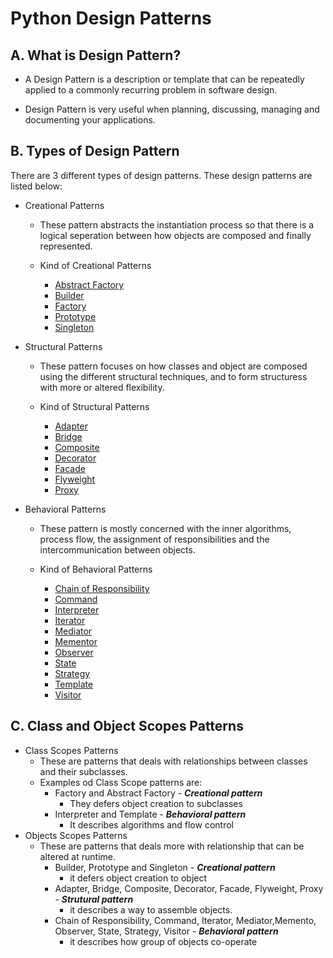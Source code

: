 # Python Design Patterns

## A. What is Design Pattern?

- A Design Pattern is a description or template that can be repeatedly applied to a commonly recurring problem in software design.

- Design Pattern is very useful when planning, discussing, managing and documenting your applications.


## B. Types of Design Pattern
There are 3 different types of design patterns. These design patterns are listed below:
- Creational Patterns
   - These pattern abstracts the instantiation process so that there is a logical seperation between how objects are composed and finally represented.

   - Kind of Creational Patterns 
        - [Abstract Factory](https://github.com/bideeen/Python-Design-Patterns-/tree/main/Creational%20Patterns/Abstract%20Factory)
        - [Builder](https://github.com/bideeen/Python-Design-Patterns-/tree/main/factory)
        - [Factory](https://github.com/bideeen/Python-Design-Patterns-/tree/main/Creational%20Patterns/factory)
        - [Prototype](https://github.com/bideeen/Python-Design-Patterns-/tree/main/factory)
        - [Singleton](https://github.com/bideeen/Python-Design-Patterns-/tree/main/factory)
   
- Structural Patterns
   - These pattern focuses on how classes and object are composed using the different structural techniques, and to form structuress with more or altered flexibility.

   - Kind of Structural Patterns 
        - [Adapter](https://github.com/bideeen/Python-Design-Patterns-/tree/main/factory)
        - [Bridge](https://github.com/bideeen/Python-Design-Patterns-/tree/main/factory)
        - [Composite](https://github.com/bideeen/Python-Design-Patterns-/tree/main/factory)
        - [Decorator](https://github.com/bideeen/Python-Design-Patterns-/tree/main/factory)
        - [Facade](https://github.com/bideeen/Python-Design-Patterns-/tree/main/factory)
        - [Flyweight](https://github.com/bideeen/Python-Design-Patterns-/tree/main/factory)
        - [Proxy](https://github.com/bideeen/Python-Design-Patterns-/tree/main/factory)

- Behavioral Patterns
   - These pattern is mostly concerned with the inner algorithms, process flow, the assignment of responsibilities and the intercommunication between objects.

   - Kind of Behavioral Patterns 
        - [Chain of Responsibility](https://github.com/bideeen/Python-Design-Patterns-/tree/main/factory)
        - [Command](https://github.com/bideeen/Python-Design-Patterns-/tree/main/factory)
        - [Interpreter](https://github.com/bideeen/Python-Design-Patterns-/tree/main/factory)
        - [Iterator](https://github.com/bideeen/Python-Design-Patterns-/tree/main/factory)
        - [Mediator](https://github.com/bideeen/Python-Design-Patterns-/tree/main/factory)
        - [Mementor](https://github.com/bideeen/Python-Design-Patterns-/tree/main/factory)
        - [Observer](https://github.com/bideeen/Python-Design-Patterns-/tree/main/factory)
        - [State](https://github.com/bideeen/Python-Design-Patterns-/tree/main/factory)
        - [Strategy](https://github.com/bideeen/Python-Design-Patterns-/tree/main/factory)
        - [Template](https://github.com/bideeen/Python-Design-Patterns-/tree/main/factory)
        - [Visitor](https://github.com/bideeen/Python-Design-Patterns-/tree/main/factory)

## C. Class and Object Scopes Patterns

- Class Scopes Patterns
  - These are patterns that deals with relationships between classes and their subclasses.
  - Examples od Class Scope patterns are:
    - Factory and Abstract Factory - ***Creational pattern***
      - They defers object creation to subclasses
    - Interpreter and Template - ***Behavioral pattern***
      - It describes algorithms and flow control
- Objects Scopes Patterns
  - These are patterns that deals more with relationship that can be altered at runtime.
    - Builder, Prototype and Singleton - ***Creational pattern***
      - it defers object creation to object
    - Adapter, Bridge, Composite, Decorator, Facade, Flyweight, Proxy - ***Strutural pattern***
      - it describes a way to assemble objects.
    - Chain of Responsibility, Command, Iterator, Mediator,Memento, Observer, State, Strategy, Visitor - ***Behavioral pattern***
      - it describes how group of objects co-operate 
